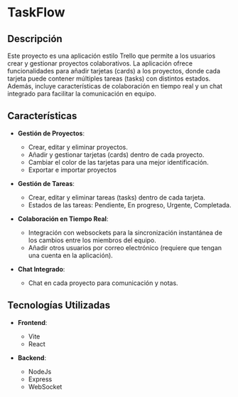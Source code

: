 # TaskFlow

## Descripción

Este proyecto es una aplicación estilo Trello que permite a los usuarios crear y gestionar proyectos colaborativos. La aplicación ofrece funcionalidades para añadir tarjetas (cards) a los proyectos, donde cada tarjeta puede contener múltiples tareas (tasks) con distintos estados. Además, incluye características de colaboración en tiempo real y un chat integrado para facilitar la comunicación en equipo.

## Características

- **Gestión de Proyectos**: 
  - Crear, editar y eliminar proyectos.
  - Añadir y gestionar tarjetas (cards) dentro de cada proyecto.
  - Cambiar el color de las tarjetas para una mejor identificación.
  - Exportar e importar proyectos

- **Gestión de Tareas**:
  - Crear, editar y eliminar tareas (tasks) dentro de cada tarjeta.
  - Estados de las tareas: Pendiente, En progreso, Urgente, Completada.

- **Colaboración en Tiempo Real**:
  - Integración con websockets para la sincronización instantánea de los cambios entre los miembros del equipo.
  - Añadir otros usuarios por correo electrónico (requiere que tengan una cuenta en la aplicación).

- **Chat Integrado**:
  - Chat en cada proyecto para comunicación y notas.

## Tecnologías Utilizadas

- **Frontend**: 
  - Vite
  - React
  
- **Backend**: 
  - NodeJs
  - Express
  - WebSocket
  


